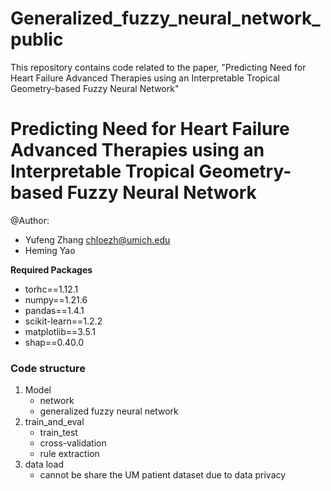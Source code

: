 # Generalized_fuzzy_neural_network_public
This repository contains code related to the paper, "Predicting Need for Heart Failure Advanced Therapies using an Interpretable Tropical Geometry-based Fuzzy Neural Network"

# Predicting Need for Heart Failure Advanced Therapies using an Interpretable Tropical Geometry-based Fuzzy Neural Network

@Author: 

- Yufeng Zhang chloezh@umich.edu
- Heming Yao

**Required Packages**
- torhc==1.12.1
- numpy==1.21.6
- pandas==1.4.1
- scikit-learn==1.2.2
- matplotlib==3.5.1
- shap==0.40.0

### Code structure
1. Model
   * network
   * generalized fuzzy neural network
2. train_and_eval
   * train_test
   * cross-validation
   * rule extraction
3. data load
   * cannot be share the UM patient dataset due to data privacy
